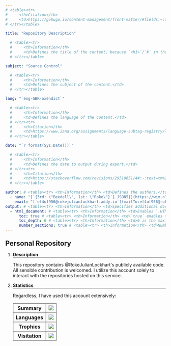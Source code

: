 ```yaml
---
# <table><tr>
#     <th>Citation</th>
#     <td>https://gohugo.io/content-management/front-matter/#fields:~:text=a%20Page%20object.-,description,-(string)%20Conceptually%20different</td>
# </tr></table>

title: "Repository Description"

  # <table><tr>
  #     <th>Information</th>
  #     <td>Defines the title of the content, because `<h1>`/`#` in the content doesn't affect the metadata.</td>
  # </tr></table>

subject: "Source Control"

  # <table><tr>
  #     <th>Information</th>
  #     <td>Defines the subject of the content.</td>
  # </tr></table>

lang: "`eng-GBR-oxendict`"

  # <table><tr>
  #     <th>Information</th>
  #     <td>Defines the language of the content.</td>
  # </tr><tr>
  #     <th>Citation</th>
  #     <td>https://www.iana.org/assignments/language-subtag-registry/language-subtag-registry</td> <!-- https://github.com/GoogleChromeLabs/link-to-text-fragment/issues/99#issue-2182723249:~:text=it%20indefinitely%20hangs%20on%20line%2048126%20of%20iana.org%2Fassignments%2Flanguage-subtag-registry%2Flanguage-subtag-registry -->
  # </tr></table>

date: "`r format(Sys.Date())`"

  # <table><tr>
  #     <th>Information</th>
  #     <td>Defines the date to output during export.</td>
  # </tr><tr>
  #     <th>Citation</th>
  #     <td>https://stackoverflow.com/revisions/29518651/4#:~:text=tm%20%3C-%20as,the%20%22extended%20format%22</td>
  # </tr></table>

author: # <table><tr> <th>Information</th> <td>Defines the authors.</td> </tr></table>
  - name: "[`{3rd: \"Beedell\", 1st: \"Roke\"}`{.JSON5}](https://wim.nl.tab.digital/apps/contacts/All%20contacts/e1f2ec5c-074e-4875-ac62-53ff24770ffa~contacts#:~:text=First-name-,Middle%20names,Surname,-Suffix)" # **Information** | Defines the name of the author.
    email: "[`ef4uf956@rokejulianlockhart.addy.io`](mailTo:ef4uf956@rokejulianlockhart.addy.io)" # <table><tr> <th>Citation</th> <td>https://app.addy.io/aliases/4c7718c1-0f47-429d-a6e5-235c15c68285/edit#:~:text=to%20your%20alias-,ef4uf956%40rokejulianlockhart.addy.io,-https%3A%2F%2Fgithub.com</td> </tr></table>
output: # <table><tr> <th>Information</th> <td>Specifies additional document output formats in Pandoc.</td> </tr></table>
  - html_document: # <table><tr> <th>Information</th> <td>Enables `.HTML` document output in Pandoc.</td> </tr></table>
      toc: true # <table><tr> <th>Information</th> <td>`true` enables the table of contents.</td> </tr></table>
      toc_depth: 6 # <table><tr> <th>Information</th> <td>6 is the maximum.</td> </tr></table>
      number_sections: true # <table><tr> <th>Information</th> <td>Numbers sections at each table header.</td> </tr></table>
---
```


<!DOCTYPE Markdown>
<meta charset="UTF-8">

<style>
	:is(h1) {
		font-size: 1.5em;
	}
	:is(h1, h2, h3, h4, h5, h6, th) { margin-top: 1em; }
	:is(h2, h3, h4, h5, h6, th) {
		border-bottom: 1px solid #484848; /* https://stackoverflow.com/a/16073356/9731176 */
		font-weight: bold;
		font-size: inherit;
	}
	:is(th, td) {
		border: 1px solid #484848!important;
		border-collapse: collapse;
	}
	details > summary:first-of-type { list-style-type: none; }
</style>

# **Personal Repository**

1.	## **Description**
	
	This repository contains @RokeJulianLockhart's publicly available code. All sensible contribution is welcomed. I utilize this account solely to interact with the repositories hosted on this service.

1.	## **Statistics**

	Regardless, I have used this account extensively:

	<table><tr>
		<th>Summary</th>
		<td><img src="https://github-readme-stats.vercel.app/api?username=rokejulianlockhart&theme=transparent&hide_border=true&include_all_commits=true&count_private=true"></img></td>
	</tr><tr>
		<th>Languages</th>
		<td><img src="https://github-readme-stats.vercel.app/api/top-langs/?username=RokeJulianLockhart&theme=transparent&hide_border=true&include_all_commits=false&count_private=false&layout=compact"></img></td>
	</tr><tr>
		<th>Trophies</th>
		<td><img src="https://github-profile-trophy.vercel.app/?username=RokeJulianLockhart&theme=default&no-frame=false&no-bg=false&margin-w=4"></img></td> <!-- https://github.com/anuraghazra/github-readme-stats/issues/3613#issue-2100699842 -->
	</tr><tr>
		<th>Visitation</th>
		<td><img src="https://visitcount.itsvg.in/api?id=RokeJulianLockhart&icon=0&color=0"></img></td> <!-- https://github.com/anuraghazra/github-readme-stats/issues/3614#issue-2100703035 -->
	</tr></table>
